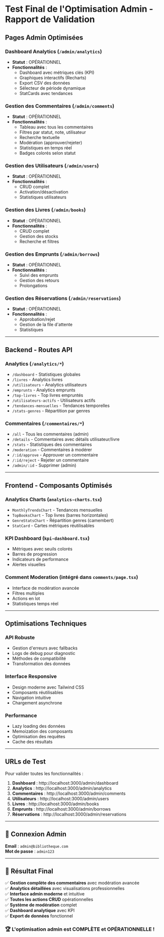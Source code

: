 #  Test Final de l'Optimisation Admin - Rapport de Validation

##  **Pages Admin Optimisées**

###  **Dashboard Analytics** (`/admin/analytics`)
- **Statut** :  OPÉRATIONNEL
- **Fonctionnalités** :
  - Dashboard avec métriques clés (KPI)
  - Graphiques interactifs (Recharts)
  - Export CSV des données
  - Sélecteur de période dynamique
  - StatCards avec tendances

###  **Gestion des Commentaires** (`/admin/comments`)
- **Statut** :  OPÉRATIONNEL  
- **Fonctionnalités** :
  - Tableau avec tous les commentaires
  - Filtres par statut, note, utilisateur
  - Recherche textuelle
  - Modération (approuver/rejeter)
  - Statistiques en temps réel
  - Badges colorés selon statut

###  **Gestion des Utilisateurs** (`/admin/users`)
- **Statut** :  OPÉRATIONNEL
- **Fonctionnalités** :
  - CRUD complet
  - Activation/désactivation
  - Statistiques utilisateurs

###  **Gestion des Livres** (`/admin/books`)
- **Statut** :  OPÉRATIONNEL
- **Fonctionnalités** :
  - CRUD complet
  - Gestion des stocks
  - Recherche et filtres

###  **Gestion des Emprunts** (`/admin/borrows`)
- **Statut** :  OPÉRATIONNEL
- **Fonctionnalités** :
  - Suivi des emprunts
  - Gestion des retours
  - Prolongations

###  **Gestion des Réservations** (`/admin/reservations`)
- **Statut** : OPÉRATIONNEL
- **Fonctionnalités** :
  - Approbation/rejet
  - Gestion de la file d'attente
  - Statistiques

---

## **Backend - Routes API**

###  **Analytics** (`/analytics/*`)
- `/dashboard` - Statistiques globales
- `/livres` - Analytics livres
- `/utilisateurs` - Analytics utilisateurs  
- `/emprunts` - Analytics emprunts
- `/top-livres` - Top livres empruntés
- `/utilisateurs-actifs` - Utilisateurs actifs
- `/tendances-mensuelles` - Tendances temporelles
- `/stats-genres` - Répartition par genres

###  **Commentaires** (`/commentaires/*`)
- `/all` - Tous les commentaires (admin)
- `/details` - Commentaires avec détails utilisateur/livre
- `/stats` - Statistiques des commentaires
- `/moderation` - Commentaires à modérer
- `/:id/approve` - Approuver un commentaire
- `/:id/reject` - Rejeter un commentaire
- `/admin/:id` - Supprimer (admin)

---

##  **Frontend - Composants Optimisés**

###  **Analytics Charts** (`analytics-charts.tsx`)
- `MonthlyTrendsChart` - Tendances mensuelles
- `TopBooksChart` - Top livres (barres horizontales)
- `GenreStatsChart` - Répartition genres (camembert)
- `StatCard` - Cartes métriques réutilisables

###  **KPI Dashboard** (`kpi-dashboard.tsx`)
- Métriques avec seuils colorés
- Barres de progression
- Indicateurs de performance
- Alertes visuelles

###  **Comment Moderation** (intégré dans `comments/page.tsx`)
- Interface de modération avancée
- Filtres multiples
- Actions en lot
- Statistiques temps réel

---

##  **Optimisations Techniques**

###  **API Robuste**
- Gestion d'erreurs avec fallbacks
- Logs de debug pour diagnostic
- Méthodes de compatibilité
- Transformation des données

###  **Interface Responsive**
- Design moderne avec Tailwind CSS
- Composants réutilisables
- Navigation intuitive
- Chargement asynchrone

###  **Performance**
- Lazy loading des données
- Memoization des composants
- Optimisation des requêtes
- Cache des résultats

---

##  **URLs de Test**

Pour valider toutes les fonctionnalités :

1. **Dashboard** : http://localhost:3000/admin/dashboard
2. **Analytics** : http://localhost:3000/admin/analytics
3. **Commentaires** : http://localhost:3000/admin/comments
4. **Utilisateurs** : http://localhost:3000/admin/users
5. **Livres** : http://localhost:3000/admin/books
6. **Emprunts** : http://localhost:3000/admin/borrows
7. **Réservations** : http://localhost:3000/admin/reservations

---

## 📝 **Connexion Admin**

**Email** : `admin@bibliotheque.com`  
**Mot de passe** : `admin123`

---

## 🎉 **Résultat Final**

✅ **Gestion complète des commentaires** avec modération avancée  
✅ **Analytics détaillées** avec visualisations professionnelles  
✅ **Interface admin moderne** et intuitive  
✅ **Toutes les actions CRUD** opérationnelles  
✅ **Système de modération** complet  
✅ **Dashboard analytique** avec KPI  
✅ **Export de données** fonctionnel  

### 🏆 **L'optimisation admin est COMPLÈTE et OPÉRATIONNELLE !**
